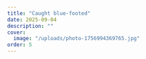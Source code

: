 ```yaml
---
title: "Caught blue-footed"
date: 2025-09-04
description: ""
cover:
  image: "/uploads/photo-1756994369765.jpg"
order: 5
---
```


